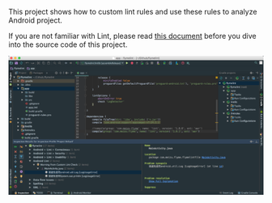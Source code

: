 
This project shows how to custom lint rules and use these rules to analyze Android project.

If you are not familiar with Lint, please read [this document](http://redmine.meizu.com/documents/2824) before you dive into the source code of this project.

![img](images/as_aar_lint.png)
